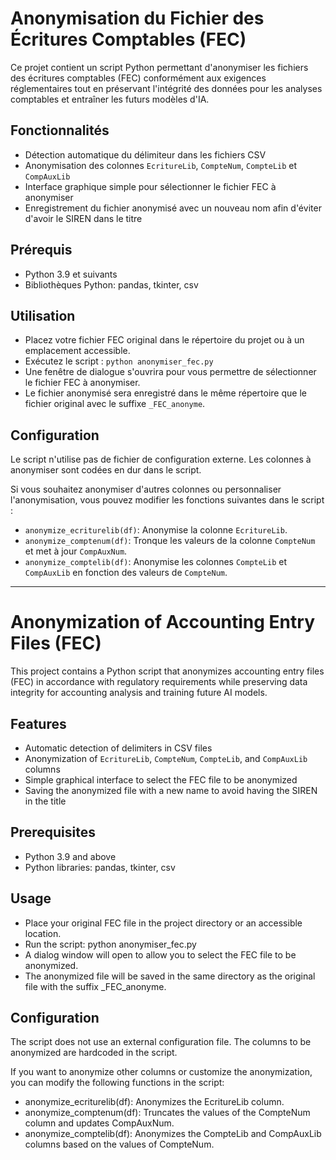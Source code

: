 # Anonymisation du Fichier des Écritures Comptables (FEC)

Ce projet contient un script Python permettant d'anonymiser les fichiers des écritures comptables (FEC) conformément aux exigences réglementaires tout en préservant l'intégrité des données pour les analyses comptables et entraîner les futurs modèles d'IA.

## Fonctionnalités

- Détection automatique du délimiteur dans les fichiers CSV
- Anonymisation des colonnes `EcritureLib`, `CompteNum`, `CompteLib` et `CompAuxLib`
- Interface graphique simple pour sélectionner le fichier FEC à anonymiser
- Enregistrement du fichier anonymisé avec un nouveau nom afin d'éviter d'avoir le SIREN dans le titre

## Prérequis

- Python 3.9 et suivants
- Bibliothèques Python: pandas, tkinter, csv

## Utilisation

- Placez votre fichier FEC original dans le répertoire du projet ou à un emplacement accessible.
- Exécutez le script : `python anonymiser_fec.py`
- Une fenêtre de dialogue s'ouvrira pour vous permettre de sélectionner le fichier FEC à anonymiser.
- Le fichier anonymisé sera enregistré dans le même répertoire que le fichier original avec le suffixe `_FEC_anonyme`.

## Configuration

Le script n'utilise pas de fichier de configuration externe. Les colonnes à anonymiser sont codées en dur dans le script.

Si vous souhaitez anonymiser d'autres colonnes ou personnaliser l'anonymisation, vous pouvez modifier les fonctions suivantes dans le script :

- `anonymize_ecriturelib(df)`: Anonymise la colonne `EcritureLib`.
- `anonymize_comptenum(df)`: Tronque les valeurs de la colonne `CompteNum` et met à jour `CompAuxNum`.
- `anonymize_comptelib(df)`: Anonymise les colonnes `CompteLib` et `CompAuxLib` en fonction des valeurs de `CompteNum`.

------------------------------------------------------------------------------------------------------------------------------------------------------------------------------------------------------------------------------------------------------

# Anonymization of Accounting Entry Files (FEC)

This project contains a Python script that anonymizes accounting entry files (FEC) in accordance with regulatory requirements while preserving data integrity for accounting analysis and training future AI models.

## Features

- Automatic detection of delimiters in CSV files
- Anonymization of `EcritureLib`, `CompteNum`, `CompteLib`, and `CompAuxLib` columns
- Simple graphical interface to select the FEC file to be anonymized
- Saving the anonymized file with a new name to avoid having the SIREN in the title

## Prerequisites

- Python 3.9 and above
- Python libraries: pandas, tkinter, csv

## Usage

- Place your original FEC file in the project directory or an accessible location.
- Run the script: python anonymiser_fec.py
- A dialog window will open to allow you to select the FEC file to be anonymized.
- The anonymized file will be saved in the same directory as the original file with the suffix _FEC_anonyme.

## Configuration
The script does not use an external configuration file. The columns to be anonymized are hardcoded in the script.

If you want to anonymize other columns or customize the anonymization, you can modify the following functions in the script:
- anonymize_ecriturelib(df): Anonymizes the EcritureLib column.
- anonymize_comptenum(df): Truncates the values of the CompteNum column and updates CompAuxNum.
- anonymize_comptelib(df): Anonymizes the CompteLib and CompAuxLib columns based on the values of CompteNum.
